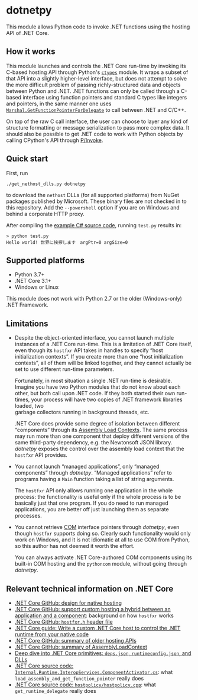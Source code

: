 dotnetpy
========

This module allows Python code to invoke .NET functions using the hosting API of .NET Core.

How it works
------------

This module launches and controls the .NET Core run-time by invoking its C-based hosting 
API through Python's [``ctypes``](https://docs.python.org/3.7/library/ctypes.html) module.
It wraps a subset of that API into a slightly higher-level interface, but 
does not attempt to solve the more difficult problem of passing richly-structured data 
and objects between Python and .NET.  .NET functions can only be called through a C-based interface 
using function pointers and standard C types like integers and pointers, in the same manner one uses 
[``Marshal.GetFunctionPointerForDelegate``](https://docs.microsoft.com/en-us/dotnet/api/system.runtime.interopservices.marshal.getfunctionpointerfordelegate?view=netcore-3.1) to call between .NET and C/C++.  

On top of the raw C call interface, the user can choose to layer any kind of structure
formatting or message serialization to pass more complex data.  It should also be
possible to get .NET code to work with Python objects by calling CPython's API
through [P/Invoke](https://docs.microsoft.com/en-us/dotnet/standard/native-interop/pinvoke).

Quick start
-----------

First, run 

    ./get_nethost_dlls.py dotnetpy

to download the ``nethost`` DLLs (for all supported platforms) from NuGet packages
published by Microsoft.  These binary files are not checked in to this repository.
Add the ``--powershell`` option if you are on Windows and behind a corporate
HTTP proxy.

After compiling the [example C# source code](example/CSharpExample/LibraryFunctions.cs), running ``test.py`` results in:

    > python test.py
    Hello world! 世界に挨拶します　argPtr=0 argSize=0

Supported platforms
-------------------

   * Python 3.7+
   * .NET Core 3.1+
   * Windows or Linux

This module does not work with Python 2.7 or the older (Windows-only) .NET Framework.

Limitations
-----------

   * Despite the object-oriented interface, you cannot launch multiple instances of
     a .NET Core run-time.  This is a limitation of .NET Core itself, even though
     its ``hostfxr`` API takes in handles to specify “host initialization contexts”.
     If you create more than one “host initialization contexts”, all of them will
     be linked together, and they cannot actually be set to use different run-time
     parameters.  

     Fortunately, in most situation a single .NET run-time is desirable.  Imagine
     you have two Python modules that do not know about each other, but both
     call upon .NET code.  If they both started their own run-times, your process
     will have two copies of .NET framework libraries loaded, two     
     garbage collectors running in background threads, etc.

     .NET Core does provide some degree of isolation between different “components”
     through its [Assembly Load Contexts](https://docs.microsoft.com/en-us/dotnet/core/dependency-loading/understanding-assemblyloadcontext).  The same process may run more than one
     component that deploy different versions of the same third-party dependency,
     e.g. the Newtonsoft JSON library.  _dotnetpy_ exposes the control over the assembly 
     load context that the ``hostfxr`` API provides.

   * You cannot launch “managed applications”, only “managed components”
     through _dotnetpy_.  “Managed applications” refer to programs having a ``Main`` 
     function taking a list of string arguments.  
     
     The ``hostfxr`` API only allows running one application in the whole process: 
     the functionality is useful only if the whole process is to be basically just 
     that one program.  If you do need to run managed applications, you are better off 
     just launching them as separate processes.

   * You cannot retrieve [COM](https://docs.microsoft.com/en-us/windows/win32/com/component-object-model--com--portal) interface pointers through _dotnetpy_, even though
     ``hostfxr`` supports doing so.  Clearly such functionality would only work on
     Windows, and it is not idiomatic at all to use COM from Python, 
     so this author has not deemed it worth the effort.  
     
     You can always activate .NET Core-authored COM components using its built-in 
     COM hosting and the ``pythoncom`` module, without going through _dotnetpy_.

Relevant technical information on .NET Core
-------------------------------------------

   * [.NET Core GitHub: design for native hosting](https://github.com/dotnet/runtime/blob/3b5a51a297c8fe2ea1780adbfdbb5ae6cf48b18a/docs/design/features/native-hosting.md)
   * [.NET Core GitHub: support custom hosting a hybrid between an application and a component](https://github.com/dotnet/runtime/issues/35465): background on how ``hostfxr`` works
   * [.NET Core GitHub: ``hostfxr.h`` header file](https://github.com/dotnet/runtime/blob/master/src/installer/corehost/cli/hostfxr.h)
   * [.NET Core guide: Write a custom .NET Core host to control the .NET runtime from your native code](https://docs.microsoft.com/en-us/dotnet/core/tutorials/netcore-hosting)
   * [.NET Core GitHub: summary of older hosting APIs](https://github.com/dotnet/runtime/blob/4f9ae42d861fcb4be2fcd5d3d55d5f227d30e723/docs/design/features/hosting-layer-apis.md)
   * [.NET Core GitHub: summary of AssemblyLoadContext](https://github.com/dotnet/coreclr/blob/master/Documentation/design-docs/assemblyloadcontext.md)
   * [Deep dive into .NET Core primitives: ``deps.json``, ``runtimeconfig.json``, and DLLs](https://natemcmaster.com/blog/2017/12/21/netcore-primitives/)
   * [.NET Core source code: ``Internal.Runtime.InteropServices.ComponentActivator.cs``](https://github.com/dotnet/runtime/blob/6072e4d3a7a2a1493f514cdf4be75a3d56580e84/src/coreclr/src/System.Private.CoreLib/src/Internal/Runtime/InteropServices/ComponentActivator.cs): what ``load_assembly_and_get_function_pointer`` really does
   * [.NET Core source code: ``hostpolicy/hostpolicy.cpp``](https://github.com/dotnet/runtime/blob/6072e4d3a7a2a1493f514cdf4be75a3d56580e84/src/installer/corehost/cli/hostpolicy/hostpolicy.cpp#L454): what ``get_runtime_delegate`` really does

